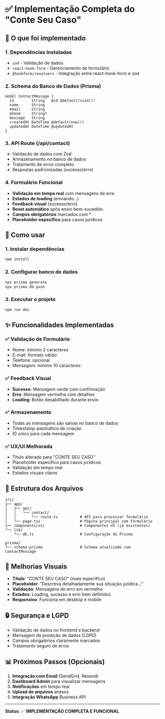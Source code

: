 # ✅ Implementação Completa do "Conte Seu Caso"

## 🎯 O que foi implementado

### 1. **Dependências Instaladas**
- `zod` - Validação de dados
- `react-hook-form` - Gerenciamento de formulário
- `@hookform/resolvers` - Integração entre react-hook-form e zod

### 2. **Schema do Banco de Dados (Prisma)**
```prisma
model ContactMessage {
  id        String   @id @default(cuid())
  name      String
  email     String
  phone     String?
  message   String
  createdAt DateTime @default(now())
  updatedAt DateTime @updatedAt
}
```

### 3. **API Route (/api/contact)**
- Validação de dados com Zod
- Armazenamento no banco de dados
- Tratamento de erros completo
- Respostas padronizadas (sucesso/erro)

### 4. **Formulário Funcional**
- **Validação em tempo real** com mensagens de erro
- **Estados de loading** (enviando...)
- **Feedback visual** (sucesso/erro)
- **Reset automático** após envio bem-sucedido
- **Campos obrigatórios** marcados com *
- **Placeholder específico** para casos jurídicos

## 🚀 Como usar

### 1. **Instalar dependências**
```bash
npm install
```

### 2. **Configurar banco de dados**
```bash
npx prisma generate
npx prisma db push
```

### 3. **Executar o projeto**
```bash
npm run dev
```

## ✨ Funcionalidades Implementadas

### ✅ **Validação de Formulário**
- Nome: mínimo 2 caracteres
- E-mail: formato válido
- Telefone: opcional
- Mensagem: mínimo 10 caracteres

### ✅ **Feedback Visual**
- **Sucesso**: Mensagem verde com confirmação
- **Erro**: Mensagem vermelha com detalhes
- **Loading**: Botão desabilitado durante envio

### ✅ **Armazenamento**
- Todas as mensagens são salvas no banco de dados
- Timestamp automático de criação
- ID único para cada mensagem

### ✅ **UX/UI Melhorada**
- Título alterado para "CONTE SEU CASO"
- Placeholder específico para casos jurídicos
- Validação em tempo real
- Estados visuais claros

## 🔧 Estrutura dos Arquivos

```
src/
├── app/
│   ├── api/
│   │   └── contact/
│   │       └── route.ts          # API para processar formulário
│   └── page.tsx                  # Página principal com formulário
├── components/ui/                # Componentes UI (já existentes)
└── lib/
    └── db.ts                     # Configuração do Prisma

prisma/
└── schema.prisma                 # Schema atualizado com ContactMessage
```

## 🎨 Melhorias Visuais

- **Título**: "CONTE SEU CASO" (mais específico)
- **Placeholder**: "Descreva detalhadamente sua situação jurídica..."
- **Validação**: Mensagens de erro em vermelho
- **Estados**: Loading, sucesso e erro bem definidos
- **Responsivo**: Funciona em desktop e mobile

## 🔒 Segurança e LGPD

- Validação de dados no frontend e backend
- Mensagem de proteção de dados (LGPD)
- Campos obrigatórios claramente marcados
- Tratamento seguro de erros

## 📊 Próximos Passos (Opcionais)

1. **Integração com Email** (SendGrid, Resend)
2. **Dashboard Admin** para visualizar mensagens
3. **Notificações** em tempo real
4. **Upload de arquivos** anexos
5. **Integração WhatsApp** Business API

---

**Status**: ✅ **IMPLEMENTAÇÃO COMPLETA E FUNCIONAL**

